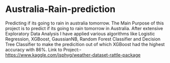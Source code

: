 # Australia-Rain-prediction
Predicting if its going to rain in australia tomorrow.
The Main Purpose of this project is to predict if its going to rain tomorrow in Australia. After extensive Exploratory Data Analysis I have applied various algorithms like Logistic Regression, XGBoost, GaussianNB, Random Forest Classifier and Decision Tree Classifier to make the predicition out of which XGBoost had the highest accuracy with 86%.
Link to Project:- https://www.kaggle.com/jsphyg/weather-dataset-rattle-package
